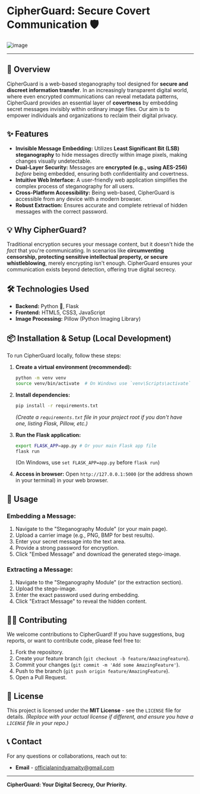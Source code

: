 # CipherGuard: Secure Covert Communication 🛡️

![image](https://github.com/user-attachments/assets/c68775ef-0c8b-47f6-8df2-8910454e8c24)


---

## 🚀 Overview

CipherGuard is a web-based steganography tool designed for **secure and discreet information transfer**. In an increasingly transparent digital world, where even encrypted communications can reveal metadata patterns, CipherGuard provides an essential layer of **covertness** by embedding secret messages invisibly within ordinary image files. Our aim is to empower individuals and organizations to reclaim their digital privacy.

## ✨ Features

* **Invisible Message Embedding:** Utilizes **Least Significant Bit (LSB) steganography** to hide messages directly within image pixels, making changes visually undetectable.
* **Dual-Layer Security:** Messages are **encrypted (e.g., using AES-256)** *before* being embedded, ensuring both confidentiality and covertness.
* **Intuitive Web Interface:** A user-friendly web application simplifies the complex process of steganography for all users.
* **Cross-Platform Accessibility:** Being web-based, CipherGuard is accessible from any device with a modern browser.
* **Robust Extraction:** Ensures accurate and complete retrieval of hidden messages with the correct password.

## 💡 Why CipherGuard?

Traditional encryption secures your message content, but it doesn't hide the *fact* that you're communicating. In scenarios like **circumventing censorship, protecting sensitive intellectual property, or secure whistleblowing**, merely encrypting isn't enough. CipherGuard ensures your communication exists beyond detection, offering true digital secrecy.

## 🛠️ Technologies Used

* **Backend:** Python 🐍, Flask
* **Frontend:** HTML5, CSS3, JavaScript
* **Image Processing:** Pillow (Python Imaging Library)

## 📦 Installation & Setup (Local Development)

To run CipherGuard locally, follow these steps:

1.  **Create a virtual environment (recommended):**
    ```bash
    python -m venv venv
    source venv/bin/activate  # On Windows use `venv\Scripts\activate`
    ```
2.  **Install dependencies:**
    ```bash
    pip install -r requirements.txt
    ```
    *(Create a `requirements.txt` file in your project root if you don't have one, listing Flask, Pillow, etc.)*
3.  **Run the Flask application:**
    ```bash
    export FLASK_APP=app.py # Or your main Flask app file
    flask run
    ```
    (On Windows, use `set FLASK_APP=app.py` before `flask run`)

4.  **Access in browser:** Open `http://127.0.0.1:5000` (or the address shown in your terminal) in your web browser.

## 🚀 Usage

### Embedding a Message:

1.  Navigate to the "Steganography Module" (or your main page).
2.  Upload a carrier image (e.g., PNG, BMP for best results).
3.  Enter your secret message into the text area.
4.  Provide a strong password for encryption.
5.  Click "Embed Message" and download the generated stego-image.

### Extracting a Message:

1.  Navigate to the "Steganography Module" (or the extraction section).
2.  Upload the stego-image.
3.  Enter the exact password used during embedding.
4.  Click "Extract Message" to reveal the hidden content.

## 👨‍💻 Contributing

We welcome contributions to CipherGuard! If you have suggestions, bug reports, or want to contribute code, please feel free to:

1.  Fork the repository.
2.  Create your feature branch (`git checkout -b feature/AmazingFeature`).
3.  Commit your changes (`git commit -m 'Add some AmazingFeature'`).
4.  Push to the branch (`git push origin feature/AmazingFeature`).
5.  Open a Pull Request.

## 📜 License

This project is licensed under the **MIT License** - see the `LICENSE` file for details.
*(Replace with your actual license if different, and ensure you have a `LICENSE` file in your repo.)*

## 📞 Contact

For any questions or collaborations, reach out to:

* **Email** - [officialanindyamaity@gmail.com](mailto:officialanindyamaity@gmail.com)

---

**CipherGuard: Your Digital Secrecy, Our Priority.**
